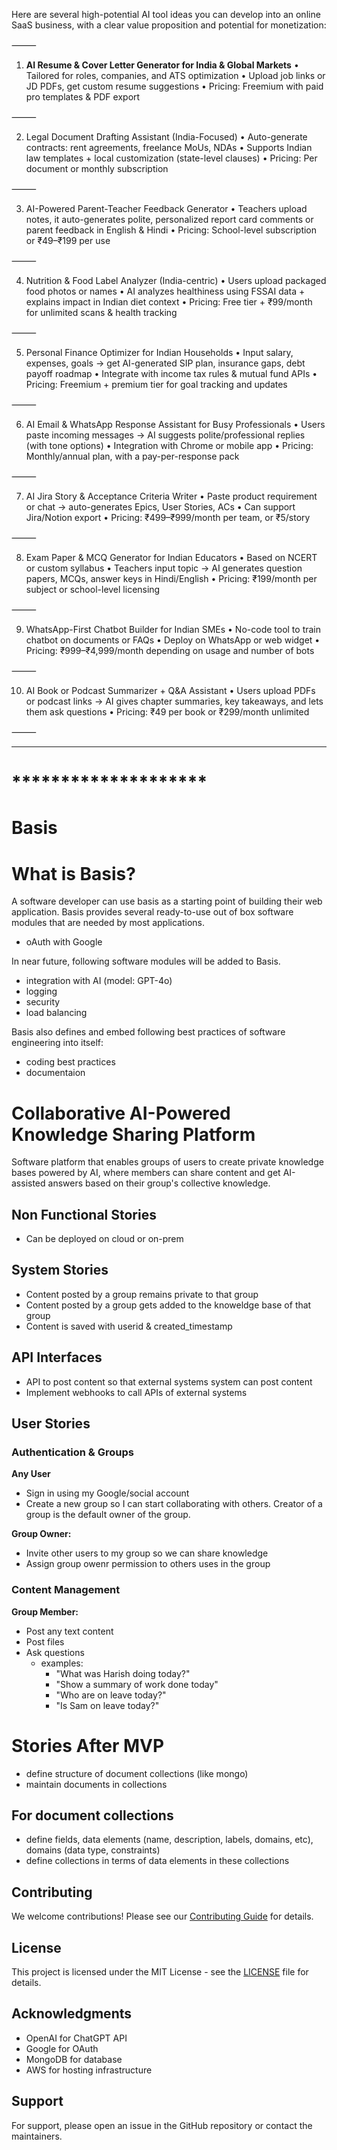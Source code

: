 Here are several high-potential AI tool ideas you can develop into an online SaaS business, with a clear value proposition and potential for monetization:

⸻

1. **AI Resume & Cover Letter Generator for India & Global Markets**
	•	Tailored for roles, companies, and ATS optimization
	•	Upload job links or JD PDFs, get custom resume suggestions
	•	Pricing: Freemium with paid pro templates & PDF export

⸻

2. Legal Document Drafting Assistant (India-Focused)
	•	Auto-generate contracts: rent agreements, freelance MoUs, NDAs
	•	Supports Indian law templates + local customization (state-level clauses)
	•	Pricing: Per document or monthly subscription

⸻

3. AI-Powered Parent-Teacher Feedback Generator
	•	Teachers upload notes, it auto-generates polite, personalized report card comments or parent feedback in English & Hindi
	•	Pricing: School-level subscription or ₹49–₹199 per use

⸻

4. Nutrition & Food Label Analyzer (India-centric)
	•	Users upload packaged food photos or names
	•	AI analyzes healthiness using FSSAI data + explains impact in Indian diet context
	•	Pricing: Free tier + ₹99/month for unlimited scans & health tracking

⸻

5. Personal Finance Optimizer for Indian Households
	•	Input salary, expenses, goals → get AI-generated SIP plan, insurance gaps, debt payoff roadmap
	•	Integrate with income tax rules & mutual fund APIs
	•	Pricing: Freemium + premium tier for goal tracking and updates

⸻

6. AI Email & WhatsApp Response Assistant for Busy Professionals
	•	Users paste incoming messages → AI suggests polite/professional replies (with tone options)
	•	Integration with Chrome or mobile app
	•	Pricing: Monthly/annual plan, with a pay-per-response pack

⸻

7. AI Jira Story & Acceptance Criteria Writer
	•	Paste product requirement or chat → auto-generates Epics, User Stories, ACs
	•	Can support Jira/Notion export
	•	Pricing: ₹499–₹999/month per team, or ₹5/story

⸻

8. Exam Paper & MCQ Generator for Indian Educators
	•	Based on NCERT or custom syllabus
	•	Teachers input topic → AI generates question papers, MCQs, answer keys in Hindi/English
	•	Pricing: ₹199/month per subject or school-level licensing

⸻

9. WhatsApp-First Chatbot Builder for Indian SMEs
	•	No-code tool to train chatbot on documents or FAQs
	•	Deploy on WhatsApp or web widget
	•	Pricing: ₹999–₹4,999/month depending on usage and number of bots

⸻

10. AI Book or Podcast Summarizer + Q&A Assistant
	•	Users upload PDFs or podcast links → AI gives chapter summaries, key takeaways, and lets them ask questions
	•	Pricing: ₹49 per book or ₹299/month unlimited

⸻




---
# ********************

# Basis


# What is Basis?
A software developer can use basis as a starting point of building their web application. Basis provides several ready-to-use out of box software modules that are needed by most applications.  
- oAuth with Google

In near future, following software modules will be added to Basis.
- integration with AI (model: GPT-4o)
- logging
- security
- load balancing

Basis also defines and embed following best practices of software engineering into itself:
- coding best practices 
- documentaion


# Collaborative AI-Powered Knowledge Sharing Platform

Software platform that enables groups of users to create private knowledge bases powered by AI, where members can share content and get AI-assisted answers based on their group's collective knowledge.

## Non Functional Stories
- Can be deployed on cloud or on-prem

## System Stories
- Content posted by a group remains private to that group
- Content posted by a group gets added to the knoweldge base of that group
- Content is saved with userid & created_timestamp

## API Interfaces
- API to post content so that external systems system can post content
- Implement webhooks to call APIs of external systems

## User Stories

### Authentication & Groups

**Any User**
- Sign in using my Google/social account
- Create a new group so I can start collaborating with others. Creator of a group is the default owner of the group.

**Group Owner:**
- Invite other users to my group so we can share knowledge
- Assign group owenr permission to others uses in the group 


### Content Management
**Group Member:**  
- Post any text content
- Post files
- Ask questions
  - examples: 
    - "What was Harish doing today?"
    - "Show a summary of work done today"
    - "Who are on leave today?"
    - "Is Sam on leave today?" 

# Stories After MVP
- define structure of document collections (like mongo)
- maintain documents in collections

## For document collections
- define fields, data elements (name, description, labels, domains, etc), domains (data type, constraints)
- define collections in terms of data elements in these collections 


## Contributing

We welcome contributions! Please see our [Contributing Guide](CONTRIBUTING.md) for details.

## License

This project is licensed under the MIT License - see the [LICENSE](LICENSE) file for details.

## Acknowledgments

- OpenAI for ChatGPT API
- Google for OAuth
- MongoDB for database
- AWS for hosting infrastructure

## Support

For support, please open an issue in the GitHub repository or contact the maintainers.


